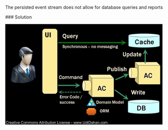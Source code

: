 The persisted event stream does not allow for database queries and reports

<div class="slide" markdown="1">
### Solution

![Eventstream](static/img/cqrs.png)
</div>